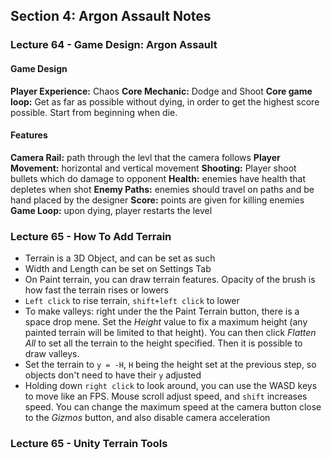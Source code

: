 ## Section 4: Argon Assault Notes

### Lecture 64 - Game Design: Argon Assault

#### Game Design

**Player Experience:** Chaos
**Core Mechanic:** Dodge and Shoot
**Core game loop:** Get as far as possible without dying, in order to get the highest score possible. Start from beginning when die.

#### Features

**Camera Rail:** path through the levl that the camera follows
**Player Movement:** horizontal and vertical movement
**Shooting:** Player shoot bullets which do damage to opponent
**Health:** enemies have health that depletes when shot
**Enemy Paths:** enemies should travel on paths and be hand placed by the designer
**Score:** points are given for killing enemies
**Game Loop:** upon dying, player restarts the level

### Lecture 65 - How To Add Terrain

- Terrain is a 3D Object, and can be set as such
- Width and Length can be set on Settings Tab
- On Paint terrain, you can draw terrain features. Opacity of the brush is how fast the terrain rises or lowers
- `Left click` to rise terrain, `shift+left click` to lower
- To make valleys: right under the the Paint Terrain button, there is a space drop mene. Set the *Height*  value to fix a maximum height (any painted terrain will be limited to that height). You can then click *Flatten All*  to set all the terrain to the height specified. Then it is possible to draw valleys.
- Set the terrain to `y = -H`, `H` being the height set at the previous step, so objects don't need to have their `y` adjusted
- Holding down `right click` to look around, you can use the WASD keys to move like an FPS. Mouse scroll adjust speed, and `shift` increases speed. You can change the maximum speed at the camera button close to the *Gizmos* button, and also disable camera acceleration

### Lecture 65 - Unity Terrain Tools